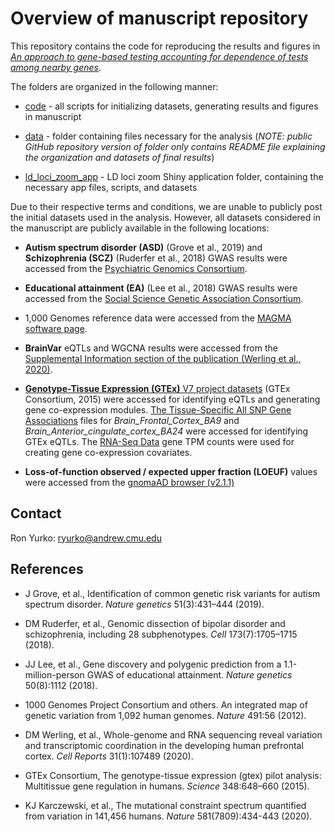 # Overview of manuscript repository

This repository contains the code for reproducing the results and figures in [_An approach to gene-based testing accounting for dependence of tests among nearby genes_](https://github.com/ryurko/Agglomerative-LD-loci-testing/blob/master/manuscript.pdf).

The folders are organized in the following manner:

- [code](https://github.com/ryurko/Agglomerative-LD-loci-testing/blob/master/code) - all scripts for initializing datasets, generating results and figures in manuscript

- [data](https://github.com/ryurko/Agglomerative-LD-loci-testing/blob/master/data) - folder containing files necessary for the analysis (_NOTE: public GitHub repository version of folder only contains README file explaining the organization and datasets of final results_)

- [ld_loci_zoom_app](https://github.com/ryurko/Agglomerative-LD-loci-testing/blob/master/ld_locus_zoom) - LD loci zoom Shiny application folder, containing the necessary app files, scripts, and datasets

Due to their respective terms and conditions, we are unable to publicly post the initial datasets used in the analysis. However, all datasets considered in the manuscript are publicly available in the following locations:

- __Autism spectrum disorder (ASD)__ (Grove et al., 2019) and __Schizophrenia (SCZ)__ (Ruderfer et al., 2018) GWAS results were accessed from the [Psychiatric Genomics Consortium](https://www.med.unc.edu/pgc/download-results/).

- __Educational attainment (EA)__ (Lee et al., 2018) GWAS results were accessed from the [Social Science Genetic Association Consortium](https://www.thessgac.org/data).

- 1,000 Genomes reference data were accessed from the [MAGMA software page](https://ctg.cncr.nl/software/magma).

- __BrainVar__ eQTLs and WGCNA results were accessed from the [Supplemental Information section of the publication (Werling et al., 2020)](https://www.sciencedirect.com/science/article/pii/S2211124720303673#app2).

- [__Genotype-Tissue Expression (GTEx)__ V7 project datasets](https://gtexportal.org/home/datasets) (GTEx Consortium, 2015) were accessed for identifying eQTLs and generating gene co-expression modules. [The Tissue-Specific All SNP Gene Associations](https://gtexportal.org/home/datasets#filesetFilesDiv651) files for *Brain_Frontal_Cortex_BA9* and *Brain_Anterior_cingulate_cortex_BA24* were accessed for identifying GTEx eQTLs. The [RNA-Seq Data](https://gtexportal.org/home/datasets#filesetFilesDiv54) gene TPM counts were used for creating gene co-expression covariates.

- __Loss-of-function observed / expected upper fraction (LOEUF)__ values were accessed from the [gnomaAD browser (v2.1.1)](https://gnomad.broadinstitute.org/downloads)

## Contact

Ron Yurko: [ryurko@andrew.cmu.edu](mailto:ryurko@andrew.cmu.edu)

## References

- J Grove, et al., Identification of common genetic risk variants for autism spectrum disorder. _Nature genetics_ 51(3):431–444 (2019).

- DM Ruderfer, et al., Genomic dissection of bipolar disorder and schizophrenia, including 28 subphenotypes. _Cell_ 173(7):1705–1715 (2018).

- JJ Lee, et al., Gene discovery and polygenic prediction from a 1.1-million-person GWAS of educational attainment. _Nature genetics_ 50(8):1112 (2018).

- 1000 Genomes Project Consortium and others. An integrated map of genetic variation from 1,092 human genomes. _Nature_ 491:56 (2012).

- DM Werling, et al., Whole-genome and RNA sequencing reveal variation and transcriptomic coordination in the developing human prefrontal cortex. _Cell Reports_ 31(1):107489 (2020).

- GTEx Consortium, The genotype-tissue expression (gtex) pilot analysis: Multitissue gene regulation in humans. _Science_ 348:648–660 (2015).

- KJ Karczewski, et al., The mutational constraint spectrum quantified from variation in 141,456 humans. _Nature_ 581(7809):434-443 (2020).


